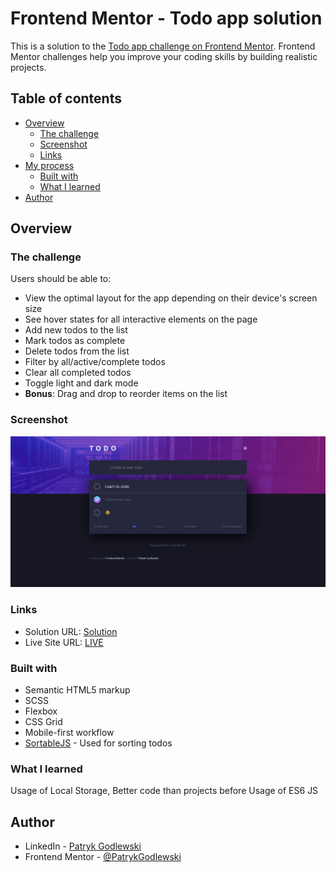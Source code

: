 # Frontend Mentor - Todo app solution

This is a solution to the [Todo app challenge on Frontend Mentor](https://www.frontendmentor.io/challenges/todo-app-Su1_KokOW). Frontend Mentor challenges help you improve your coding skills by building realistic projects.

## Table of contents

- [Overview](#overview)
  - [The challenge](#the-challenge)
  - [Screenshot](#screenshot)
  - [Links](#links)
- [My process](#my-process)
  - [Built with](#built-with)
  - [What I learned](#what-i-learned)
- [Author](#author)

## Overview

### The challenge

Users should be able to:

- View the optimal layout for the app depending on their device's screen size
- See hover states for all interactive elements on the page
- Add new todos to the list
- Mark todos as complete
- Delete todos from the list
- Filter by all/active/complete todos
- Clear all completed todos
- Toggle light and dark mode
- **Bonus**: Drag and drop to reorder items on the list

### Screenshot

![](screenshot.png)

### Links

- Solution URL: [Solution](https://www.frontendmentor.io/solutions/flexbox-css-grid-sortablejs-rc0c76wwJ)
- Live Site URL: [LIVE](https://patrykgodlewski.github.io/todo-app-frontend-mentor/)

### Built with

- Semantic HTML5 markup
- SCSS
- Flexbox
- CSS Grid
- Mobile-first workflow
- [SortableJS](https://github.com/SortableJS/Sortable) - Used for sorting todos

### What I learned

Usage of Local Storage,
Better code than projects before
Usage of ES6 JS

## Author

- LinkedIn - [Patryk Godlewski](https://www.linkedin.com/in/patrykgodlewski/)
- Frontend Mentor - [@PatrykGodlewski](https://www.frontendmentor.io/profile/PatrykGodlewski)

